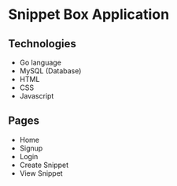 # Snippet Box Application

## Technologies
- Go language
- MySQL (Database)
- HTML
- CSS
- Javascript


## Pages
- Home
- Signup
- Login
- Create Snippet
- View Snippet

